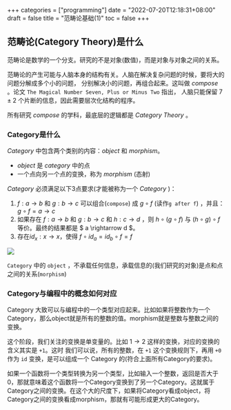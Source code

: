 +++
categories = ["programming"]
date = "2022-07-20T12:18:31+08:00"
draft = false
title = "范畴论基础(1)"
toc = false
+++

## 范畴论(Category Theory)是什么

范畴论是数学的一个分支。研究的不是对象(数值)，而是对象与对象之间的关系。

范畴论的产生可能与人脑本身的结构有关。人脑在解决复杂问题的时候，要将大的问题分解成多个小的问题，
分别解决小的问题，再组合起来。这叫做 *compose* 。论文 `The Magical Number Seven, Plus or Minus Two` 指出，
人脑只能保留 $7 \pm 2$ 个片断的信息，因此需要层次化结构的程序。

所有研究 *compose* 的学科，最底层的逻辑都是 *Category Theory* 。

### Category是什么

*Category* 中包含两个类别的内容：*object* 和 *morphism*。
 * *object* 是 *category* 中的点
 * 一个点向另一个点的变换，称为 *morphism* (态射)


*Category* 必须满足以下3点要求(才能被称为一个 *Category* )：

1. $f: a \rightarrow b$ 和 $g : b \rightarrow c$ 可以组合(`compose`) 成 $g \circ f$ (读作`g after f`)   ，并且：$g \circ f = a \rightarrow c$
2. 如果存在 $f: a \rightarrow b$ 和 $g : b \rightarrow c$ 和 $h : c \rightarrow d$ ，则 $h \circ ( g \circ f )$ 与 $( h \circ g ) \circ f$ 等价。最终的结果都是 $ a \rightarrow d $。
3. 存在$id_x : x \rightarrow x$，使得 $f \circ id_a = id_b \circ f = f$

![](/images/category-basic-concept.png)

`Category` 中的 `object` ，不承载任何信息，承载信息的(我们研究的对象)是点和点之间的关系(`morphism`)

### Category与编程中的概念如何对应

Category 大致可以与编程中的一个类型对应起来。比如如果将整数作为一个 Category，那么object就是所有的整数的值。morphism就是整数与整数之间的变换。

这个阶段，我们关注的变换是单变量的。比如 $1 \rightarrow 2$ 这样的变换，对应的变换的含义其实是 `+1`。这时
我们可以说，所有的整数，在 `+1` 这个变换规则下，再用 `+0` 作为 `id` 变换，是可以组成一个 Category 的(符合上面所有Category的要求)。

如果一个函数将一个类型转换为另一个类型，比如输入一个整数，返回是否大于0，那就意味着这个函数将一个Category变换到了另一个Category。这就属于Category之间的变换。在这个大的尺度下，如果将Category看成object，将Category之间的变换看成morphism，那就有可能形成更大的Category。

